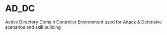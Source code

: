 # AD_DC
Active Directory Domain Controller Environment used for Attack &amp; Defensive scenarios and skill building
